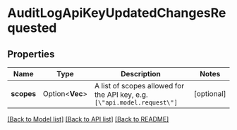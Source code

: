 # AuditLogApiKeyUpdatedChangesRequested

## Properties

Name | Type | Description | Notes
------------ | ------------- | ------------- | -------------
**scopes** | Option<**Vec<String>**> | A list of scopes allowed for the API key, e.g. `[\"api.model.request\"]` | [optional]

[[Back to Model list]](../README.md#documentation-for-models) [[Back to API list]](../README.md#documentation-for-api-endpoints) [[Back to README]](../README.md)



